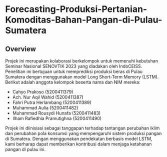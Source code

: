 # Forecasting-Produksi-Pertanian-Komoditas-Bahan-Pangan-di-Pulau-Sumatera
## Overview 
Projek ini merupakan kolaborasi berkelompok untuk memenuhi kebutuhan Seminar Nasional SENOVTIK 2023 yang diadakan oleh IndoCEISS. Penelitian ini bertujuan untuk memprediksi produksi beras di Pulau Sumatera dengan menggunakan model Long Short-Term Memory (LSTM). Berikut adalah anggota kelompok beserta nama dan NIM mereka:

- Cahyo Prakoso (5200411379)
- Ach. Nur Aqil Wahid (5200411387)
- Fahri Putra Herlambang (5200411389)
- Muhammad Aulia (5200411482)
- Muhammad Rousydi Hunafa (5200411483)
- Ilham Rafiedhia Pramutighna (5200411490)

Projek ini diinisiasi sebagai tanggapan terhadap tantangan perubahan iklim dan perubahan pola konsumsi yang mempengaruhi sistem produksi pangan di Sumatera. Dengan menggunakan pendekatan berbasis model LSTM, kami berharap dapat memberikan kontribusi dalam menjaga ketahanan pangan di pulau ini.
